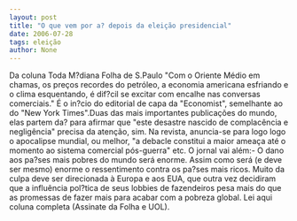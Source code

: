 ```yaml
---
layout: post
title: "O que vem por a? depois da eleição presidencial"
date: 2006-07-28
tags: eleição
author: None
---
```

Da coluna Toda M?diana Folha de S.Paulo
\"Com o Oriente Médio em chamas, os preços recordes do petróleo, a economia americana esfriando e o clima esquentando, é dif?cil se excitar com encalhe nas conversas comerciais.\" É o in?cio do editorial de capa da \"Economist\", semelhante ao do \"New York Times\".Duas das mais importantes publicações do mundo, elas partem da? para afirmar que \"este desastre nascido de complacência e negligência\" precisa da atenção, sim. Na revista, anuncia-se para logo logo o apocalipse mundial, ou melhor, \"a debacle constitui a maior ameaça até o momento ao sistema comercial pós-guerra\" etc. O jornal vai além:- O dano aos pa?ses mais pobres do mundo será enorme. Assim como será (e deve ser mesmo) enorme o ressentimento contra os pa?ses mais ricos. Muito da culpa deve ser direcionada à Europa e aos EUA, que outra vez decidiram que a influência pol?tica de seus lobbies de fazendeiros pesa mais do que as promessas de fazer mais para acabar com a pobreza global.
Lei aqui coluna completa (Assinate da Folha e UOL). 